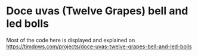# Doce uvas (Twelve Grapes) bell and led bolls

Most of the code here is displayed and explained on https://timdows.com/projects/doce-uvas-twelve-grapes-bell-and-led-bolls
